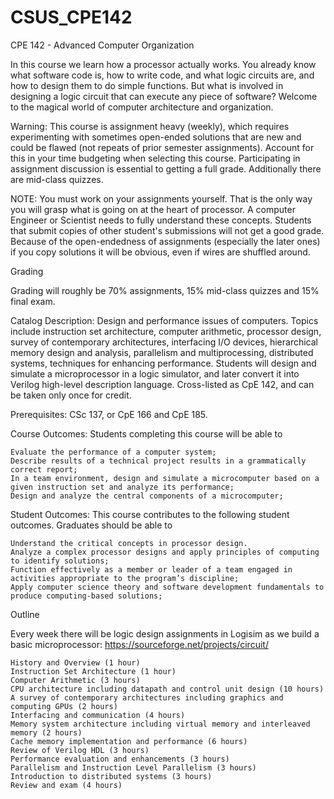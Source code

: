 # CSUS_CPE142
CPE 142 - Advanced Computer Organization

In this course we learn how a processor actually works. You already know what software code is, how to write code, and what logic circuits are, and how to design them to do simple functions. But what is involved in designing a logic circuit that can execute any piece of software? Welcome to the magical world of computer architecture and organization.  

Warning: This course is assignment heavy (weekly), which requires experimenting with sometimes open-ended solutions that are new and  could be flawed (not repeats of prior semester assignments). Account for this in your time budgeting when selecting this course. Participating in assignment discussion is essential to getting a full grade. Additionally there are mid-class quizzes.

NOTE: You must work on your assignments yourself. That is the only way you will grasp what is going on at the heart of processor. A computer Engineer or Scientist needs to fully understand these concepts. Students that submit copies of other student's submissions will not get a good grade. Because of the open-endedness of assignments (especially the later ones) if you copy solutions it will be obvious, even if wires are shuffled around.

Grading

Grading will roughly be 70% assignments, 15% mid-class quizzes and 15% final exam. 

Catalog Description: Design and performance issues of computers.  Topics include instruction set architecture, computer arithmetic, processor design, survey of contemporary architectures, interfacing I/O devices, hierarchical memory design and analysis, parallelism and multiprocessing, distributed systems, techniques for enhancing performance. Students will design and simulate a microprocessor in a logic simulator, and later convert it into Verilog high-level description language. Cross-listed as CpE 142, and can be taken only once for credit. 

Prerequisites: CSc 137, or CpE 166 and CpE 185.

Course Outcomes: Students completing this course will be able to

    Evaluate the performance of a computer system;
    Describe results of a technical project results in a grammatically correct report;
    In a team environment, design and simulate a microcomputer based on a given instruction set and analyze its performance;
    Design and analyze the central components of a microcomputer;

Student Outcomes: This course contributes to the following student outcomes. Graduates should be able to

    Understand the critical concepts in processor design.
    Analyze a complex processor designs and apply principles of computing to identify solutions;
    Function effectively as a member or leader of a team engaged in activities appropriate to the program’s discipline;
    Apply computer science theory and software development fundamentals to produce computing-based solutions;

Outline

Every week there will be logic design assignments in Logisim as we build a basic microprocessor: https://sourceforge.net/projects/circuit/

    History and Overview (1 hour)
    Instruction Set Architecture (1 hour)
    Computer Arithmetic (3 hours)
    CPU architecture including datapath and control unit design (10 hours)
    A survey of contemporary architectures including graphics and computing GPUs (2 hours)
    Interfacing and communication (4 hours)
    Memory system architecture including virtual memory and interleaved memory (2 hours)
    Cache memory implementation and performance (6 hours)
    Review of Verilog HDL (3 hours)
    Performance evaluation and enhancements (3 hours)
    Parallelism and Instruction Level Parallelism (3 hours)
    Introduction to distributed systems (3 hours)
    Review and exam (4 hours)
